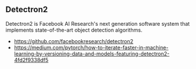 ## Detectron2
Detectron2 is Facebook AI Research's next generation software system that implements state-of-the-art object detection algorithms.
* https://github.com/facebookresearch/detectron2
* https://medium.com/pytorch/how-to-iterate-faster-in-machine-learning-by-versioning-data-and-models-featuring-detectron2-4fd2f9338df5
